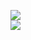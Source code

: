 [![](https://img.shields.io/badge/Made%20With-Github%20Spray-lightgrey.svg?style=for-the-badge&logo=github)](https://github.com/Annihil/github-spray#34)  
[![](https://i.imgur.com/2DrTn0Z.gif)](https://github.com/Annihil/github-spray)